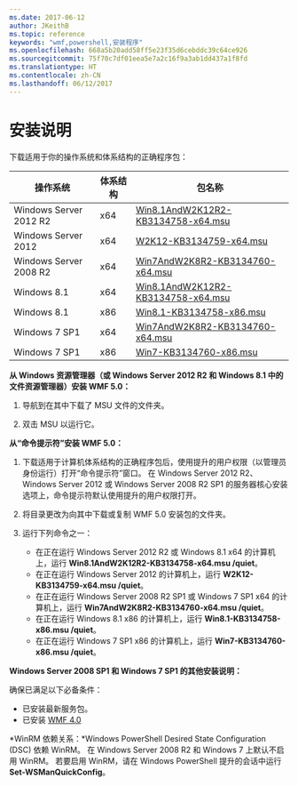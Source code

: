 ```yaml
---
ms.date: 2017-06-12
author: JKeithB
ms.topic: reference
keywords: "wmf,powershell,安装程序"
ms.openlocfilehash: 668a5b20add58ff5e23f35d6cebddc39c64ce926
ms.sourcegitcommit: 75f70c7df01eea5e7a2c16f9a3ab1dd437a1f8fd
ms.translationtype: HT
ms.contentlocale: zh-CN
ms.lasthandoff: 06/12/2017
---
```

<a id="installation-instructions" class="xliff"></a>
# 安装说明

下载适用于你的操作系统和体系结构的正确程序包：

| 操作系统       | 体系结构 | 包名称              | 
|------------------------|--------------|---------------------------| 
| Windows Server 2012 R2 | x64      | [Win8.1AndW2K12R2-KB3134758-x64.msu](http://go.microsoft.com/fwlink/?LinkId=717507) | 
| Windows Server 2012    | x64      | [W2K12-KB3134759-x64.msu](http://go.microsoft.com/fwlink/?LinkId=717506) | 
| Windows Server 2008 R2 | x64      | [Win7AndW2K8R2-KB3134760-x64.msu](http://go.microsoft.com/fwlink/?LinkId=717504) |
| Windows 8.1            | x64          | [Win8.1AndW2K12R2-KB3134758-x64.msu](http://go.microsoft.com/fwlink/?LinkId=717507) |
| Windows 8.1            | x86          | [Win8.1-KB3134758-x86.msu](http://go.microsoft.com/fwlink/?LinkID=717963) |
| Windows 7 SP1          | x64          | [Win7AndW2K8R2-KB3134760-x64.msu](http://go.microsoft.com/fwlink/?LinkId=717504) |
| Windows 7 SP1          | x86          | [Win7-KB3134760-x86.msu](http://go.microsoft.com/fwlink/?LinkID=717962) |


**从 Windows 资源管理器（或 Windows Server 2012 R2 和 Windows 8.1 中的文件资源管理器）安装 WMF 5.0：**

1. 导航到在其中下载了 MSU 文件的文件夹。

2. 双击 MSU 以运行它。

**从“命令提示符”安装 WMF 5.0：** 

1. 下载适用于计算机体系结构的正确程序包后，使用提升的用户权限（以管理员身份运行）打开“命令提示符”窗口。 在 Windows Server 2012 R2、Windows Server 2012 或 Windows Server 2008 R2 SP1 的服务器核心安装选项上，命令提示符默认使用提升的用户权限打开。

2. 将目录更改为向其中下载或复制 WMF 5.0 安装包的文件夹。

3. 运行下列命令之一：
    - 在正在运行 Windows Server 2012 R2 或 Windows 8.1 x64 的计算机上，运行 **Win8.1AndW2K12R2-KB3134758-x64.msu /quiet**。
    - 在正在运行 Windows Server 2012 的计算机上，运行 **W2K12-KB3134759-x64.msu /quiet**。
    - 在正在运行 Windows Server 2008 R2 SP1 或 Windows 7 SP1 x64 的计算机上，运行 **Win7AndW2K8R2-KB3134760-x64.msu /quiet**。
    - 在正在运行 Windows 8.1 x86 的计算机上，运行 **Win8.1-KB3134758-x86.msu /quiet**。
    - 在正在运行 Windows 7 SP1 x86 的计算机上，运行 **Win7-KB3134760-x86.msu /quiet**。

**Windows Server 2008 SP1 和 Windows 7 SP1 的其他安装说明：**

确保已满足以下必备条件：
- 已安装最新服务包。
- 已安装 [WMF 4.0](http://www.microsoft.com/en-us/download/details.aspx?id=40855)

*WinRM 依赖关系：*Windows PowerShell Desired State Configuration (DSC) 依赖 WinRM。 在 Windows Server 2008 R2 和 Windows 7 上默认不启用 WinRM。 若要启用 WinRM，请在 Windows PowerShell 提升的会话中运行 **Set-WSManQuickConfig**。


